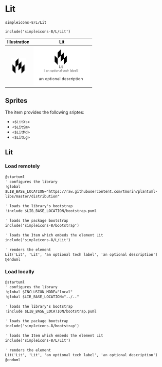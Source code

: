 # Lit


```text
simpleicons-8/L/Lit
```

```text
include('simpleicons-8/L/Lit')
```



| Illustration | Lit |
| :---: | :---: |
| ![illustration for Illustration](../../simpleicons-8/L/Lit.png) | ![illustration for Lit](../../simpleicons-8/L/Lit.Local.png) |



## Sprites
The item provides the following sriptes:

- `<$LitXs>`
- `<$LitSm>`
- `<$LitMd>`
- `<$LitLg>`





## Lit

### Load remotely
```plantuml
@startuml
' configures the library
!global $LIB_BASE_LOCATION="https://raw.githubusercontent.com/tmorin/plantuml-libs/master/distribution"

' loads the library's bootstrap
!include $LIB_BASE_LOCATION/bootstrap.puml

' loads the package bootstrap
include('simpleicons-8/bootstrap')

' loads the Item which embeds the element Lit
include('simpleicons-8/L/Lit')

' renders the element
Lit('Lit', 'Lit', 'an optional tech label', 'an optional description')
@enduml
```

### Load locally
```plantuml
@startuml
' configures the library
!global $INCLUSION_MODE="local"
!global $LIB_BASE_LOCATION="../.."

' loads the library's bootstrap
!include $LIB_BASE_LOCATION/bootstrap.puml

' loads the package bootstrap
include('simpleicons-8/bootstrap')

' loads the Item which embeds the element Lit
include('simpleicons-8/L/Lit')

' renders the element
Lit('Lit', 'Lit', 'an optional tech label', 'an optional description')
@enduml
```


